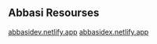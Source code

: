 ## Abbasi Resourses
[abbasidev.netlify.app](https://abbasidev.netlify.app/)
[abbasidex.netlify.app](https://abbasidex.netlify.app/)

